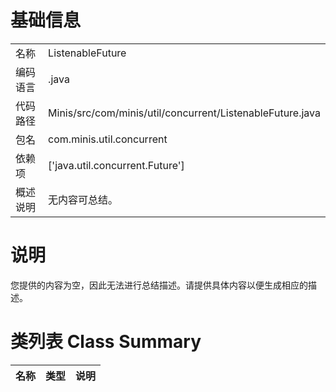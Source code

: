 # 基础信息

|      |      |
|------|------|
| 名称 | ListenableFuture |
| 编码语言 | .java |
| 代码路径 | Minis/src/com/minis/util/concurrent/ListenableFuture.java |
| 包名 | com.minis.util.concurrent |
| 依赖项 | ['java.util.concurrent.Future'] |
| 概述说明 | 无内容可总结。 |

# 说明

您提供的内容为空，因此无法进行总结描述。请提供具体内容以便生成相应的描述。

# 类列表 Class Summary

| 名称   | 类型  | 说明 |
|-------|------|-------------|




